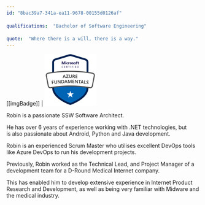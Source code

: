 ```yaml
---
id: "8bac39a7-341a-ea11-9678-00155d0126af"

qualifications:  "Bachelor of Software Engineering"

quote:  "Where there is a will, there is a way."
---
```


[[imgBadge]]
| ![](../badges/Certification-microsoft-azure-fundamentals.png)

Robin is a passionate SSW Software Architect. 

He has over 6 years of experience working with .NET technologies, but is also passionate about Android, Python and Java development. 

Robin is an experienced Scrum Master who utilises excellent DevOps tools like Azure DevOps to run his development projects. 

Previously, Robin worked as the Technical Lead, and Project Manager of a development team for a D-Round Medical Internet company. 

This has enabled him to develop extensive experience in Internet Product Research and Development, as well as being very familiar with Midware and the medical industry.
